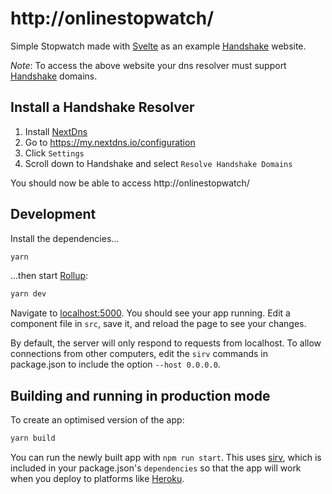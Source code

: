 # http://onlinestopwatch/

Simple Stopwatch made with [Svelte](https://svelte.dev/) as an example [Handshake](https://handshake.org) website.

*Note*: To access the above website your dns resolver must support [Handshake](https://handshake.org) domains. 

## Install a Handshake Resolver

1. Install [NextDns](https://nextdns.io)
2. Go to https://my.nextdns.io/configuration
3. Click `Settings`
4. Scroll down to Handshake and select `Resolve Handshake Domains`

You should now be able to access http://onlinestopwatch/

## Development

Install the dependencies...

```bash
yarn
```

...then start [Rollup](https://rollupjs.org):

```bash
yarn dev
```

Navigate to [localhost:5000](http://localhost:5000). You should see your app running. Edit a component file in `src`, save it, and reload the page to see your changes.

By default, the server will only respond to requests from localhost. To allow connections from other computers, edit the `sirv` commands in package.json to include the option `--host 0.0.0.0`.


## Building and running in production mode

To create an optimised version of the app:

```bash
yarn build
```

You can run the newly built app with `npm run start`. This uses [sirv](https://github.com/lukeed/sirv), which is included in your package.json's `dependencies` so that the app will work when you deploy to platforms like [Heroku](https://heroku.com).
